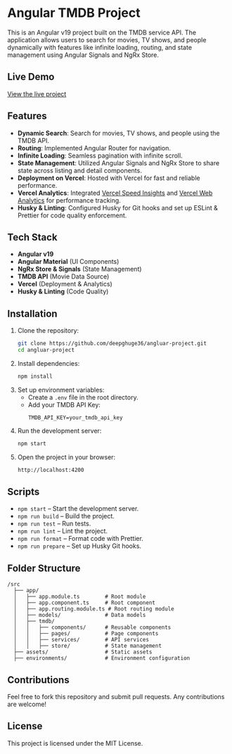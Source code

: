 # Angular TMDB Project

This is an Angular v19 project built on the TMDB service API. The application allows users to search for movies, TV shows, and people dynamically with features like infinite loading, routing, and state management using Angular Signals and NgRx Store.

## Live Demo

[View the live project](https://angluar-project.vercel.app/)

## Features

- **Dynamic Search**: Search for movies, TV shows, and people using the TMDB API.
- **Routing**: Implemented Angular Router for navigation.
- **Infinite Loading**: Seamless pagination with infinite scroll.
- **State Management**: Utilized Angular Signals and NgRx Store to share state across listing and detail components.
- **Deployment on Vercel**: Hosted with Vercel for fast and reliable performance.
- **Vercel Analytics**: Integrated [Vercel Speed Insights](https://vercel.com/docs/speed-insights) and [Vercel Web Analytics](https://vercel.com/docs/analytics) for performance tracking.
- **Husky & Linting**: Configured Husky for Git hooks and set up ESLint & Prettier for code quality enforcement.

## Tech Stack

- **Angular v19**
- **Angular Material** (UI Components)
- **NgRx Store & Signals** (State Management)
- **TMDB API** (Movie Data Source)
- **Vercel** (Deployment & Analytics)
- **Husky & Linting** (Code Quality)

## Installation

1. Clone the repository:
   ```sh
   git clone https://github.com/deepghuge36/angluar-project.git
   cd angluar-project
   ```
2. Install dependencies:
   ```sh
   npm install
   ```
3. Set up environment variables:
   - Create a `.env` file in the root directory.
   - Add your TMDB API Key:
     ```env
     TMDB_API_KEY=your_tmdb_api_key
     ```
4. Run the development server:
   ```sh
   npm start
   ```
5. Open the project in your browser:
   ```sh
   http://localhost:4200
   ```

## Scripts

- `npm start` – Start the development server.
- `npm run build` – Build the project.
- `npm run test` – Run tests.
- `npm run lint` – Lint the project.
- `npm run format` – Format code with Prettier.
- `npm run prepare` – Set up Husky Git hooks.

## Folder Structure

```
/src
  ├── app/
  │   ├── app.module.ts        # Root module
  │   ├── app.component.ts     # Root component
  │   ├── app.routing.module.ts # Root routing module
  │   ├── models/              # Data models
  │   ├── tmdb/
  │   │   ├── components/      # Reusable components
  │   │   ├── pages/           # Page components
  │   │   ├── services/        # API services
  │   │   ├── store/           # State management
  ├── assets/                  # Static assets
  ├── environments/            # Environment configuration
```

## Contributions

Feel free to fork this repository and submit pull requests. Any contributions are welcome!

## License

This project is licensed under the MIT License.
